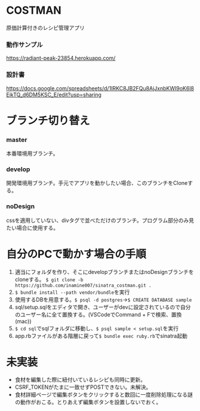 # COSTMAN
原価計算付きのレシピ管理アプリ
### 動作サンプル
https://radiant-peak-23854.herokuapp.com/
### 設計書
https://docs.google.com/spreadsheets/d/1IRKC8JB2FQu8AjJxnbKWI9oK6l8EikTQ_d6DM5KSC_E/edit?usp=sharing

# ブランチ切り替え
### master
本番環境用ブランチ。
### develop
開発環境用ブランチ。手元でアプリを動かしたい場合、このブランチをCloneする。
### noDesign
cssを適用していない、divタグで並べただけのブランチ。プログラム部分のみ見たい場合に使用する。

# 自分のPCで動かす場合の手順
1. 適当にフォルダを作り、そこにdevelopブランチまたはnoDesignブランチをcloneする。 `$ git clone -b https://github.com/inamine007/sinatra_costman.git .`
2. `$ bundle install --path vendor/bundle`を実行
3. 使用するDBを用意する。`$ psql -d postgres`→`$ CREATE DATABASE sample`
4. sql/setup.sqlをエディタで開き、ユーザーがdevに設定されているので自分のユーザー名に全て置換する。(VSCodeでCommand + Fで検索、置換(mac))
5. `$ cd sql`でsqlフォルダに移動し、`$ psql sample < setup.sql`を実行
6. app.rbファイルがある階層に戻って`$ bundle exec ruby.rb`でsinatra起動

# 未実装
- 食材を編集した際に紐付いているレシピも同時に更新。
- CSRF_TOKENがたまに一致せずPOSTできない。未解決。
- 食材詳細ページで編集ボタンをクリックすると数回に一度削除処理になる謎の動作がおこる。とりあえず編集ボタンを設置しないでおく。
